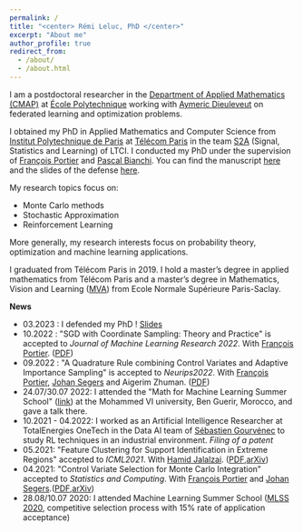 ```yaml
---
permalink: /
title: "<center> Rémi Leluc, PhD </center>"
excerpt: "About me"
author_profile: true
redirect_from: 
  - /about/
  - /about.html
---
```



  
I am a postdoctoral researcher in the [Department of Applied Mathematics (CMAP)](https://portail.polytechnique.edu/cmap/en/groups/statistique-apprentissage-simulation-image) at [École Polytechnique](https://www.polytechnique.edu/en) working with [Aymeric Dieuleveut](http://www.cmap.polytechnique.fr/~aymeric.dieuleveut/) on federated learning and optimization problems.

I obtained my PhD in Applied Mathematics and Computer Science from [Institut Polytechnique de Paris](https://www.ip-paris.fr/en/search?s=en%20home%20en) at [Télécom Paris](https://www.telecom-paris.fr/) in the team [S2A](http://www.tsi.telecom-paristech.fr/ssa/) (Signal, Statistics and Learning) of LTCI. I conducted my PhD under the supervision of [François Portier](https://sites.google.com/site/fportierwebpage/) and [Pascal Bianchi](https://bianchi.wp.imt.fr/). You can find the manuscript [here](https://www.theses.fr/2023IPPAT007) and the slides of the defense [here](https://remileluc.github.io/assets/slides_defense.pdf).

My research topics focus on:
- Monte Carlo methods
- Stochastic Approximation
- Reinforcement Learning

More generally, my research interests focus on probability theory, optimization and machine learning applications.
 
I graduated from Télécom Paris in 2019. I hold a master’s degree in applied mathematics from Télécom Paris and a master’s degree in Mathematics, Vision and Learning ([MVA](https://www.master-mva.com/)) from Ecole Normale Supérieure Paris-Saclay.


**News**
- 03.2023 : I defended my PhD ! [Slides](https://remileluc.github.io/assets/slides_defense.pdf)
- 10.2022 : "SGD with Coordinate Sampling: Theory and Practice" is accepted to _Journal of Machine Learning Research 2022_. With [François Portier](https://sites.google.com/site/fportierwebpage/). ([PDF](https://www.jmlr.org/papers/volume23/21-1240/21-1240.pdf))
- 09.2022 : "A Quadrature Rule combining Control Variates and Adaptive Importance Sampling" is accepted to _Neurips2022_. With [François Portier](https://sites.google.com/site/fportierwebpage/), [Johan Segers](https://perso.uclouvain.be/johan.segers/) and Aigerim Zhuman. ([PDF](https://papers.nips.cc/paper_files/paper/2022/file/4d4e8614a37f0aff841ba87ed1a898c1-Paper-Conference.pdf))
-  24.07/30.07 2022: I attended the "Math for Machine Learning Summer School" ([link](https://www.emines-ingenieur.org/en/education/summer-school)) at the Mohammed VI university, Ben Guerir, Morocco, and gave a talk there.
- 10.2021 - 04.2022: I worked as an Artificial Intelligence Researcher at TotalEnergies OneTech in the Data AI team of [Sébastien Gourvénec](https://www.linkedin.com/in/s%C3%A9bastien-gourv%C3%A9nec-448b72a/?originalSubdomain=fr) to study RL techniques in an industrial environment. _Filing of a patent_
- 05.2021: "Feature Clustering for Support Identification in Extreme Regions" accepted to _ICML2021_. With [Hamid Jalalzai](http://hamid.jalalzai.fr/). ([PDF](http://proceedings.mlr.press/v139/jalalzai21a.html),[arXiv](https://arxiv.org/abs/2008.07365))
- 04.2021: "Control Variate Selection for Monte Carlo Integration" accepted to _Statistics and Computing_. With [François Portier](https://sites.google.com/site/fportierwebpage/) and [Johan Segers](https://perso.uclouvain.be/johan.segers/).([PDF](https://rdcu.be/cnesX),[arXiv](https://arxiv.org/abs/1906.10920))
-  28.08/10.07 2020: I attended Machine Learning Summer School ([MLSS 2020](http://mlss.tuebingen.mpg.de/2020/), competitive selection process with 15% rate of application acceptance)

